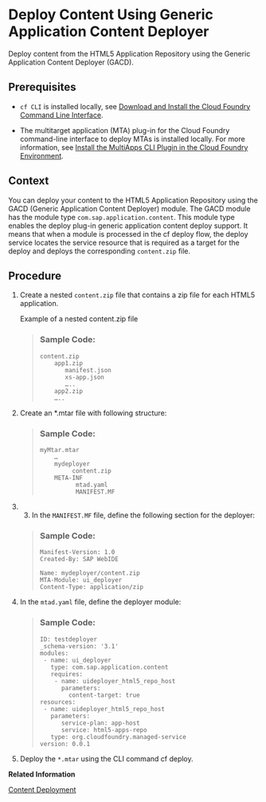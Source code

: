 <!-- loio07c679672e5f423e9dc631fc85b51da3 -->

# Deploy Content Using Generic Application Content Deployer

Deploy content from the HTML5 Application Repository using the Generic Application Content Deployer \(GACD\).



<a name="loio07c679672e5f423e9dc631fc85b51da3__prereq_ksl_xjb_kdb"/>

## Prerequisites

-   `cf CLI` is installed locally, see [Download and Install the Cloud Foundry Command Line Interface](Download_and_Install_the_Cloud_Foundry_Command_Line_Interface_4ef907a.md).

-   The multitarget application \(MTA\) plug-in for the Cloud Foundry command-line interface to deploy MTAs is installed locally. For more information, see [Install the MultiApps CLI Plugin in the Cloud Foundry Environment](Install_the_MultiApps_CLI_Plugin_in_the_Cloud_Foundry_Environment_27f3af3.md).




<a name="loio07c679672e5f423e9dc631fc85b51da3__context_bqj_b4j_43b"/>

## Context

You can deploy your content to the HTML5 Application Repository using the GACD \(Generic Application Content Deployer\) module. The GACD module has the module type `com.sap.application.content`. This module type enables the deploy plug-in generic application content deploy support. It means that when a module is processed in the cf deploy flow, the deploy service locates the service resource that is required as a target for the deploy and deploys the corresponding `content.zip` file.



<a name="loio07c679672e5f423e9dc631fc85b51da3__steps_nxt_t4j_43b"/>

## Procedure

1.  Create a nested `content.zip` file that contains a zip file for each HTML5 application.

    Example of a nested content.zip file

    > ### Sample Code:  
    > ```
    > content.zip
    >     app1.zip
    >        manifest.json
    >        xs-app.json
    >        …..
    >     app2.zip
    >     …..
    > 
    > ```

2.  Create an \*.mtar file with following structure:

    > ### Sample Code:  
    > ```
    > myMtar.mtar
    >     …
    >     mydeployer
    >          content.zip
    >     META-INF
    >           mtad.yaml
    >           MANIFEST.MF
    > 
    > ```

3.  3. In the `MANIFEST.MF` file, define the following section for the deployer:

    > ### Sample Code:  
    > ```
    > Manifest-Version: 1.0
    > Created-By: SAP WebIDE
    > 
    > Name: mydeployer/content.zip
    > MTA-Module: ui_deployer
    > Content-Type: application/zip
    > 
    > ```

4.  In the `mtad.yaml` file, define the deployer module:

    > ### Sample Code:  
    > ```
    > ID: testdeployer
    > _schema-version: '3.1'
    > modules:
    >  - name: ui_deployer
    >    type: com.sap.application.content
    >    requires:
    >     - name: uideployer_html5_repo_host
    >       parameters:
    >         content-target: true
    > resources:
    >  - name: uideployer_html5_repo_host
    >    parameters:
    >       service-plan: app-host
    >       service: html5-apps-repo
    >    type: org.cloudfoundry.managed-service
    > version: 0.0.1
    > ```

5.  Deploy the `*.mtar` using the CLI command cf deploy.


**Related Information**  


[Content Deployment](Content_Deployment_d3e2319.md "Direct content deployment provides a mechanism for deploying content to services without the need for an application-specific deployer.")

